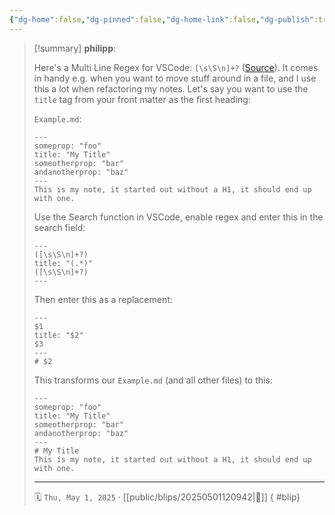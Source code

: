 ```yaml
---
{"dg-home":false,"dg-pinned":false,"dg-home-link":false,"dg-publish":true,"type":"blip","created-date":"2025-05-01T12:09:11","updated-date":"2025-05-05T20:14:55","disabled rules":["yaml-title","yaml-title-alias","file-name-heading"],"title":"philipp @ Thursday, May 1st 2025","dg-path":"blips/20250501120942.md","permalink":"/blips/20250501120942/","dgPassFrontmatter":true,"created":"2025-05-01T12:09:11","updated":"2025-05-05T20:14:55"}
---
```


> [!summary] **philipp**:
>
> Here's a Multi Line Regex for VSCode: `[\s\S\n]+?` ([Source](https://www.waldo.be/2022/01/31/multi-line-text-search-in-vscode-with-regex/)). It comes in handy e.g. when you want to move stuff around in a file, and I use this a lot when refactoring my notes. Let's say you want to use the `title` tag from your front matter as the first heading:
>
> `Example.md`:
>  ```
>---
>someprop: "foo" 
>title: "My Title"
>someotherprop: "bar"
>andanotherprop: "baz"
>--- 
>This is my note, it started out without a H1, it should end up with one. 
>```  
>
> Use the Search function in VSCode, enable regex and enter this in the search field:
> ```
> ---
>([\s\S\n]+?)
>title: "(.*)"
>([\s\S\n]+?)
>---
>```
>
> Then enter this as a replacement:
> ```
>---
>$1
>title: "$2"
>$3
>---
># $2
> ```
>
> This transforms our `Example.md` (and all other files) to this:
>
>```
>---
>someprop: "foo" 
>title: "My Title"
>someotherprop: "bar"
>andanotherprop: "baz"
>---
> # My Title
>This is my note, it started out without a H1, it should end up with one. 
>```  
> - - -
>
> 🗓️ `Thu, May 1, 2025` · [[public/blips/20250501120942\|🔗]]
{ #blip}

